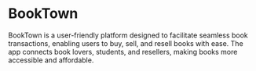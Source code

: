# BookTown
BookTown is a user-friendly platform designed to facilitate seamless book transactions, enabling users to buy, sell, and resell books with ease. The app connects book lovers, students, and resellers, making books more accessible and affordable.

